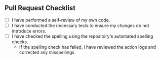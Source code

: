 ## Pull Request Checklist

- [ ] I have performed a self-review of my own code.
- [ ] I have conducted the necessary tests to ensure my changes do not introduce errors.
- [ ] I have checked the spelling using the repository's automated spelling checks.
    - If the spelling check has failed, I have reviewed the action logs and corrected any misspellings.

